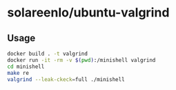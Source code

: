 # solareenlo/ubuntu-valgrind

## Usage
```sh
docker build . -t valgrind
docker run -it -rm -v $(pwd):/minishell valgrind
cd minishell
make re
valgrind --leak-ckeck=full ./minishell
```
